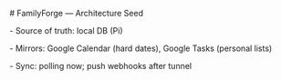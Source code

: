 \# FamilyForge — Architecture Seed

\- Source of truth: local DB (Pi)

\- Mirrors: Google Calendar (hard dates), Google Tasks (personal lists)

\- Sync: polling now; push webhooks after tunnel



